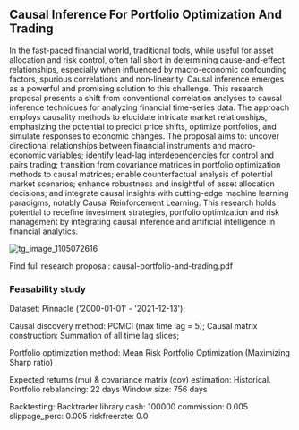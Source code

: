 ## Causal Inference For Portfolio Optimization And Trading

In the fast-paced financial world, traditional tools, while useful for asset allocation and risk control, often fall short in determining cause-and-effect relationships, especially when influenced by macro-economic confounding factors, spurious correlations and non-linearity. Causal inference emerges as a powerful and promising solution to this challenge. This research proposal presents a shift from conventional correlation analyses to causal inference techniques for analyzing financial time-series data. The approach employs causality methods to elucidate intricate market relationships, emphasizing the potential to predict price shifts, optimize portfolios, and simulate responses to economic changes. The proposal aims to: uncover directional relationships between financial instruments and macro-economic variables; identify lead-lag interdependencies for control and pairs trading; transition from covariance matrices in portfolio optimization methods to causal matrices; enable counterfactual analysis of potential market scenarios; enhance robustness and insightful of asset allocation decisions; and integrate causal insights with cutting-edge machine learning paradigms, notably Causal Reinforcement Learning. This research holds potential to redefine investment strategies, portfolio optimization and risk management by integrating causal inference and artificial intelligence in financial analytics.

![tg_image_1105072616](https://github.com/george-nigm/causal-portfolio-and-trading/assets/48650320/78a8408f-306d-49d3-bed2-6094a3b4ec23)

Find full research proposal: causal-portfolio-and-trading.pdf

### Feasability study

Dataset: Pinnacle ('2000-01-01' - '2021-12-13');

Causal discovery method: PCMCI (max time lag = 5);
Causal matrix construction: Summation of all time lag slices;

Portfolio optimization method: Mean Risk Portfolio Optimization (Maximizing Sharp ratio)

Expected returns (mu) & covariance matrix (cov) estimation: Historical.
Portfolio rebalancing: 22 days
Window size: 756 days

Backtesting: Backtrader library
cash: 100000
commission: 0.005
slippage_perc: 0.005
riskfreerate: 0.0
